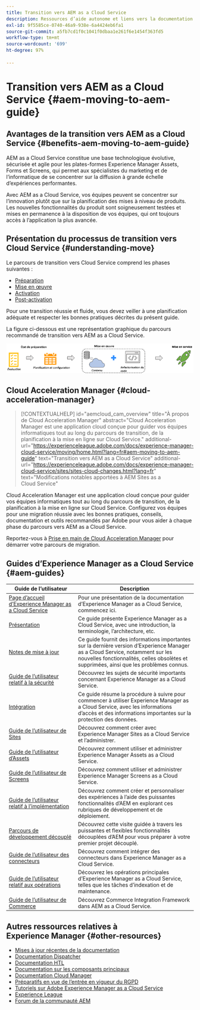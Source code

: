 ```yaml
---
title: Transition vers AEM as a Cloud Service
description: Ressources d’aide autonome et liens vers la documentation concernant la transition entre Adobe Experience Manager as a Cloud Service et AEM as a Cloud Service
exl-id: 9f5585ce-0740-46a9-938e-6a4424eb6fa1
source-git-commit: a5fb7cd1f0c1041f0dbaa1e261f6e1454f363fd5
workflow-type: tm+mt
source-wordcount: '699'
ht-degree: 97%

---
```


# Transition vers AEM as a Cloud Service {#aem-moving-to-aem-guide}

## Avantages de la transition vers AEM as a Cloud Service {#benefits-aem-moving-to-aem-guide}

AEM as a Cloud Service constitue une base technologique évolutive, sécurisée et agile pour les plates-formes Experience Manager Assets, Forms et Screens, qui permet aux spécialistes du marketing et de l’informatique de se concentrer sur la diffusion à grande échelle d’expériences performantes.

Avec AEM as a Cloud Service, vos équipes peuvent se concentrer sur l’innovation plutôt que sur la planification des mises à niveau de produits. Les nouvelles fonctionnalités du produit sont soigneusement testées et mises en permanence à la disposition de vos équipes, qui ont toujours accès à l’application la plus avancée.

## Présentation du processus de transition vers Cloud Service {#understanding-move}

Le parcours de transition vers Cloud Service comprend les phases suivantes :

* [Préparation](https://experienceleague.adobe.com/docs/experience-manager-cloud-service/moving/phases/migration-readiness.html?lang=fr)
* [Mise en œuvre](https://experienceleague.adobe.com/docs/experience-manager-cloud-service/moving/phases/migration-implementation.html?lang=fr)
* [Activation](https://experienceleague.adobe.com/docs/experience-manager-cloud-service/moving/phases/migration-go-live.html?lang=fr)
* [Post-activation](https://experienceleague.adobe.com/docs/experience-manager-cloud-service/moving/phases/migration-post-go-live.html?lang=fr)

Pour une transition réussie et fluide, vous devez veiller à une planification adéquate et respecter les bonnes pratiques décrites du présent guide.

La figure ci-dessous est une représentation graphique du parcours recommandé de transition vers AEM as a Cloud Service.

![image](/help/move-to-cloud-service/assets/move-aemcloud-process.png)


## Cloud Acceleration Manager {#cloud-acceleration-manager}

>[!CONTEXTUALHELP]
>id="aemcloud_cam_overview"
>title="À propos de Cloud Acceleration Manager"
>abstract="Cloud Acceleration Manager est une application cloud conçue pour guider vos équipes informatiques tout au long du parcours de transition, de la planification à la mise en ligne sur Cloud Service."
>additional-url="https://experienceleague.adobe.com/docs/experience-manager-cloud-service/moving/home.html?lang=fr#aem-moving-to-aem-guide" text="Transition vers AEM as a Cloud Service"
>additional-url="https://experienceleague.adobe.com/docs/experience-manager-cloud-service/sites/sites-cloud-changes.html?lang=fr" text="Modifications notables apportées à AEM Sites as a Cloud Service"

Cloud Acceleration Manager est une application cloud conçue pour guider vos équipes informatiques tout au long du parcours de transition, de la planification à la mise en ligne sur Cloud Service. Configurez vos équipes pour une migration réussie avec les bonnes pratiques, conseils, documentation et outils recommandés par Adobe pour vous aider à chaque phase du parcours vers AEM as a Cloud Service.

Reportez-vous à [Prise en main de Cloud Acceleration Manager](https://experienceleague.adobe.com/docs/experience-manager-cloud-service/moving/cloud-acceleration-manager/using-cam/getting-started-cam.html?lang=fr) pour démarrer votre parcours de migration.

## Guides d’Experience Manager as a Cloud Service {#aem-guides}

| Guide de l’utilisateur | Description |
|---|---|
| [Page d’accueil d’Experience Manager as a Cloud Service](/help/landing/home.md) | Pour une présentation de la documentation d’Experience Manager as a Cloud Service, commencez ici. |
| [Présentation](/help/overview/home.md) | Ce guide présente Experience Manager as a Cloud Service, avec une introduction, la terminologie, l’architecture, etc. |
| [Notes de mise à jour](/help/release-notes/home.md) | Ce guide fournit des informations importantes sur la dernière version d’Experience Manager as a Cloud Service, notamment sur les nouvelles fonctionnalités, celles obsolètes et supprimées, ainsi que les problèmes connus. |
| [Guide de l’utilisateur relatif à la sécurité](/help/security/home.md) | Découvrez les sujets de sécurité importants concernant Experience Manager as a Cloud Service. |
| [Intégration](/help/onboarding/home.md) | Ce guide résume la procédure à suivre pour commencer à utiliser Experience Manager as a Cloud Service, avec les informations d’accès et des informations importantes sur la protection des données. |
| [Guide de l’utilisateur de Sites](/help/sites-cloud/home.md) | Découvrez comment créer avec Experience Manager Sites as a Cloud Service et l’administrer. |
| [Guide de l’utilisateur d’Assets](/help/assets/home.md) | Découvrez comment utiliser et administrer Experience Manager Assets as a Cloud Service. |
| [Guide de l’utilisateur de Screens](/help/screens-cloud/home.md) | Découvrez comment utiliser et administrer Experience Manager Screens as a Cloud Service. |
| [Guide de l’utilisateur relatif à l’implémentation](/help/implementing/home.md) | Découvrez comment créer et personnaliser des expériences à l’aide des puissantes fonctionnalités d’AEM en explorant ces rubriques de développement et de déploiement. |
| [Parcours de développement découplé](/help/journey-headless/developer/overview.md) | Découvrez cette visite guidée à travers les puissantes et flexibles fonctionnalités découplées d’AEM pour vous préparer à votre premier projet découplé. |
| [Guide de l’utilisateur des connecteurs](/help/connectors/home.md) | Découvrez comment intégrer des connecteurs dans Experience Manager as a Cloud Service. |
| [Guide de l’utilisateur relatif aux opérations](/help/operations/home.md) | Découvrez les opérations principales d’Experience Manager as a Cloud Service, telles que les tâches d’indexation et de maintenance. |
| [Guide de l’utilisateur de Commerce](/help/commerce-cloud/home.md) | Découvrez Commerce Integration Framework dans AEM as a Cloud Service. |

## Autres ressources relatives à Experience Manager {#other-resources}

* [Mises à jour récentes de la documentation](https://helpx.adobe.com/fr/experience-manager/documentation-updates.html#AEMasaCloudService)
* [Documentation Dispatcher](/help/implementing/dispatcher/overview.md)
* [Documentation HTL](https://experienceleague.adobe.com/docs/experience-manager-htl/using/overview.html?lang=fr)
* [Documentation sur les composants principaux](https://experienceleague.adobe.com/docs/experience-manager-core-components/using/introduction.html?lang=fr)
* [Documentation Cloud Manager](https://experienceleague.adobe.com/docs/experience-manager-cloud-service/onboarding/getting-access/cloud-service-programs/first-time-login.html?lang=fr)
* [Préparatifs en vue de l’entrée en vigueur du RGPD](/help/compliance/data-privacy-and-protection-readiness/aem-readiness.md)
* [Tutoriels sur Adobe Experience Manager as a Cloud Service](https://experienceleague.adobe.com/docs/experience-manager-learn/cloud-service/overview.html?lang=fr)
* [Experience League](https://guided.adobe.com/?promoid=K42KVXHD&amp;mv=other#solutions/experience-manager)
* [Forum de la communauté AEM](https://forums.adobe.com/community/experience-cloud/marketing-cloud/experience-manager)
